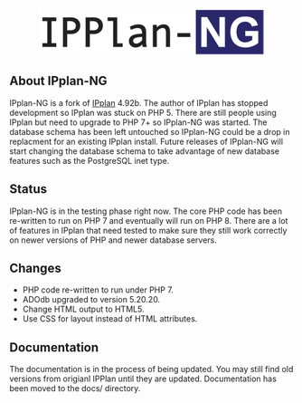 <p align="center"><a href="https://github.com/ipplan-ng" target="_blank"><img src="https://raw.githubusercontent.com/ipplan-ng/art/main/web/logo-banner/ipplan-ng-logo-banner.png" width="400"></a></p>

## About IPplan-NG

IPplan-NG is a fork of [IPplan](http://iptrack.sourceforge.net/) 4.92b. The author of IPplan has stopped development so IPplan was stuck on PHP 5. There are still people using IPplan but need to upgrade to PHP 7+ so IPplan-NG was started. The database schema has been left untouched so IPplan-NG could be a drop in replacment for an existing IPplan install. Future releases of IPplan-NG will start changing the database schema to take advantage of new database features such as the PostgreSQL inet type.

## Status

IPplan-NG is in the testing phase right now. The core PHP code has been re-written to run on PHP 7 and eventually will run on PHP 8. There are a lot of features in IPplan that need tested to make sure they still work correctly on newer versions of PHP and newer database servers. 

## Changes

- PHP code re-written to run under PHP 7.
- ADOdb upgraded to version 5.20.20.
- Change HTML output to HTML5.
- Use CSS for layout instead of HTML attributes.

## Documentation

The documentation is in the process of being updated. You may still find old versions from origianl IPPlan until they are updated. Documentation has been moved to the docs/ directory.
